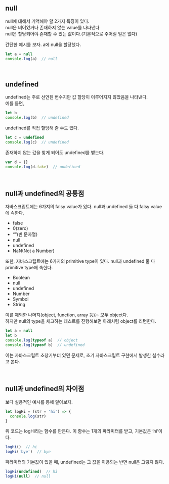 ## null
null에 대해서 기억해야 할 2가지 특징이 있다.   
null은 비어있거나 존재하지 않는 value를 나타낸다   
null은 할당되어야 존재할 수 있는 값이다.(기본적으로 주어질 일은 없다)   

간단한 예시를 보자. a에 null을 할당했다.
```js
let a = null
console.log(a)  // null
```
<br>

## undefined
undefined는 주로 선언된 변수지만 값 할당이 이루어지지 않았음을 나타낸다.   
예를 들면,
```js
let b
console.log(b)  // undefined
```
undefined를 직접 할당해 줄 수도 있다.
```js
let c = undefined
console.log(c)  // undefined
```
존재하지 않는 값을 찾게 되어도 undefined를 뱉는다.
```js
var d = {}
console.log(d.fake)  // undefined
```
<br>

## null과 undefined의 공통점

자바스크립트에는 6가지의 falsy value가 있다. null과 undefined 둘 다 falsy value에 속한다.

- false
- 0(zero)
- “”(빈 문자열)
- null
- undefined
- NaN(Not a Number)

또한, 자바스크립트에는 6가지의 primitive type이 있다. null과 undefined 둘 다 primitive type에 속한다.

- Boolean
- null
- undefined
- Number
- Symbol
- String

이를 제외한 나머지(object, function, array 등)는 모두 object다.   
하지만 null의 type을 체크하는 테스트를 진행해보면 아래처럼 object를 리턴한다.   
```js
let a = null
let b
console.log(typeof a)  // object
console.log(typeof b)  // undefined
```
이는 자바스크립트 초창기부터 있던 문제로, 초기 자바스크립트 구현에서 발생한 실수라고 본다.

<br>

## null과 undefined의 차이점
보다 실용적인 예시를 통해 알아보자.
```js
let logHi = (str = 'hi') => {
  console.log(str)
}
```
위 코드는 logHi라는 함수를 만든다. 이 함수는 1개의 파라미터를 받고, 기본값은 ‘hi’이다.
```js
logHi()  // hi
logHi('bye')  // bye
```
파라미터의 기본값이 있을 때, undefined는 그 값을 이용되는 반면 null은 그렇지 않다.
```js
logHi(undefined)  // hi
logHi(null)  // null
```
